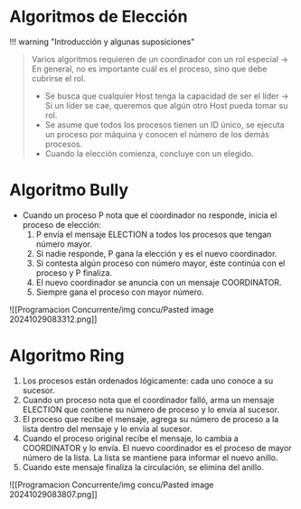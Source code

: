 # Algoritmos de Elección

!!! warning "Introducción y algunas suposiciones"
> Varios algoritmos requieren de un coordinador con un rol especial -> En general, no es importante cuál es el proceso, sino que debe cubrirse el rol.
> - Se busca que cualquier Host tenga la capacidad de ser el líder -> Si un líder se cae, queremos que algún otro Host pueda tomar su rol.
> - Se asume que todos los procesos tienen un ID único, se ejecuta un proceso por máquina y conocen el número de los demás procesos.
> - Cuando la elección comienza, concluye con un elegido.

# Algoritmo Bully
- Cuando un proceso P nota que el coordinador no responde, inicia el proceso de elección:
	1. P envía el mensaje ELECTION a todos los procesos que tengan número mayor.
	2. Si nadie responde, P gana la elección y es el nuevo coordinador.
	3. Si contesta algún proceso con número mayor, éste continúa con el proceso y P finaliza.
	4. El nuevo coordinador se anuncia con un mensaje COORDINATOR.
	5. Siempre gana el proceso con mayor número.

![[Programacion Concurrente/img concu/Pasted image 20241029083312.png]]

# Algoritmo Ring
1. Los procesos están ordenados lógicamente: cada uno conoce a su sucesor.
2. Cuando un proceso nota que el coordinador falló, arma un mensaje ELECTION que contiene su número de proceso y lo envía al sucesor.
3. El proceso que recibe el mensaje, agrega su número de proceso a la lista dentro del mensaje y lo envía al sucesor.
4. Cuando el proceso original recibe el mensaje, lo cambia a COORDINATOR y lo envía. El nuevo coordinador es el proceso de mayor número de la lista. La lista se mantiene para informar el nuevo anillo.
5. Cuando este mensaje finaliza la circulación, se elimina del anillo.

![[Programacion Concurrente/img concu/Pasted image 20241029083807.png]]